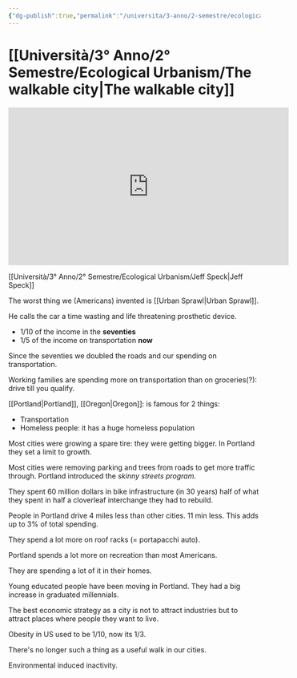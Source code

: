 ```yaml
---
{"dg-publish":true,"permalink":"/universita/3-anno/2-semestre/ecological-urbanism/the-walkable-city/"}
---
```



# [[Università/3° Anno/2° Semestre/Ecological Urbanism/The walkable city\|The walkable city]]

<iframe width="560" height="315" src="https://www.youtube.com/embed/Wai4ub90stQ?si=PkqwhV8aqOnYlkAg" title="YouTube video player" frameborder="0" allow="accelerometer; autoplay; clipboard-write; encrypted-media; gyroscope; picture-in-picture; web-share" referrerpolicy="strict-origin-when-cross-origin" allowfullscreen></iframe>

[[Università/3° Anno/2° Semestre/Ecological Urbanism/Jeff Speck\|Jeff Speck]]


The worst thing we (Americans) invented is [[Urban Sprawl\|Urban Sprawl]].

He calls the car a time wasting and life threatening prosthetic device.


- 1/10 of the income in the **seventies**
- 1/5 of the income on transportation **now**

Since the seventies we doubled the roads and our spending on transportation.

Working families are spending more on transportation than on groceries(?): drive till you qualify.

[[Portland\|Portland]], [[Oregon\|Oregon]]:
is famous for 2 things:
- Transportation
- Homeless people: it has a huge homeless population

Most cities were growing a spare tire: they were getting bigger. In Portland they set a limit to growth. 

Most cities were removing parking and trees from roads to get more traffic through. Portland introduced the *skinny streets program*.

They spent 60 million dollars in bike infrastructure (in 30 years) half of what they spent in half a cloverleaf interchange they had to rebuild.

People in Portland drive 4 miles less than other cities. 11 min less. This adds up to 3% of total spending.

They spend a lot more on roof racks (= portapacchi auto).

Portland spends a lot more on recreation than most Americans.

They are spending a lot of it in their homes. 

Young educated people have been moving in Portland. They had a big increase in graduated millennials. 

The best economic strategy as a city is not to attract industries but to attract places where people they want to live.

Obesity in US used to be 1/10, now its 1/3.

There's no longer such a thing as a useful walk in our cities.

Environmental induced inactivity.



















